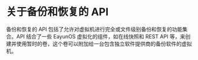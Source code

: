 # 关于备份和恢复的 API

备份和恢复的 API 包括了允许对虚拟机进行完全或文件级别备份和恢复的功能集合。API 结合了一些 EayunOS 虚拟化的组件，如在线快照和 REST API 等，来创建并使用暂时的卷，这个卷可以附加给一台包含独立软件提供商的备份软件的虚拟机。

